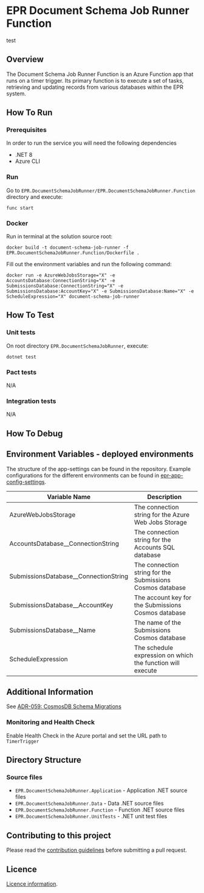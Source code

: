# EPR Document Schema Job Runner Function
test
## Overview

The Document Schema Job Runner Function is an Azure Function app that runs on a timer trigger. Its primary function is to execute a set of tasks, retrieving and updating records from various databases within the EPR system.

## How To Run

### Prerequisites
In order to run the service you will need the following dependencies

- .NET 8
- Azure CLI

### Run
Go to `EPR.DocumentSchemaJobRunner/EPR.DocumentSchemaJobRunner.Function` directory and execute:

```
func start
```

### Docker
Run in terminal at the solution source root:

```
docker build -t document-schema-job-runner -f EPR.DocumentSchemaJobRunner.Function/Dockerfile .
```

Fill out the environment variables and run the following command:

```
docker run -e AzureWebJobsStorage="X" -e AccountsDatabase:ConnectionString="X" -e SubmissionsDatabase:ConnectionString="X" -e SubmissionsDatabase:AccountKey="X" -e SubmissionsDatabase:Name="X" -e ScheduleExpression="X" document-schema-job-runner
```

## How To Test

### Unit tests

On root directory `EPR.DocumentSchemaJobRunner`, execute:

```
dotnet test
```

### Pact tests

N/A

### Integration tests

N/A

## How To Debug

## Environment Variables - deployed environments

The structure of the app-settings can be found in the repository. Example configurations for the different environments can be found in [epr-app-config-settings](https://dev.azure.com/defragovuk/RWD-CPR-EPR4P-ADO/_git/epr-app-config-settings).

| Variable Name                         | Description                                                |
|---------------------------------------|------------------------------------------------------------|
| AzureWebJobsStorage                   | The connection string for the Azure Web Jobs Storage       |
| AccountsDatabase__ConnectionString    | The connection string for the Accounts SQL database        |
| SubmissionsDatabase__ConnectionString | The connection string for the Submissions Cosmos database  |
| SubmissionsDatabase__AccountKey       | The account key for the Submissions Cosmos database        |
| SubmissionsDatabase__Name             | The name of the Submissions Cosmos database                |
| ScheduleExpression                    | The schedule expression on which the function will execute |

## Additional Information

See [ADR-059: CosmosDB Schema Migrations](https://eaflood.atlassian.net/wiki/spaces/MWR/pages/4521427100/ADR-059+CosmosDB+Schema+Migrations)


### Monitoring and Health Check

Enable Health Check in the Azure portal and set the URL path to `TimerTrigger`

## Directory Structure

### Source files

- `EPR.DocumentSchemaJobRunner.Application` - Application .NET source files
- `EPR.DocumentSchemaJobRunner.Data` - Data .NET source files
- `EPR.DocumentSchemaJobRunner.Function` - Function .NET source files
- `EPR.DocumentSchemaJobRunner.UnitTests` - .NET unit test files

## Contributing to this project

Please read the [contribution guidelines](CONTRIBUTING.md) before submitting a pull request.

## Licence

[Licence information](LICENCE.md).
